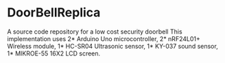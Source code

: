 # DoorBellReplica
A source code repository for a low cost security doorbell
This implementation uses 2* Arduino Uno microcontroller, 2* nRF24L01+ Wireless module, 1* HC-SR04 Ultrasonic sensor,
1* KY-037 sound sensor,  1* MIKROE-55 16X2 LCD screen.
